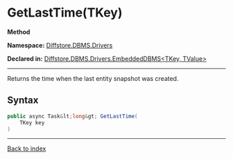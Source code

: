 # GetLastTime(TKey)

**Method**

**Namespace:** [Diffstore.DBMS.Drivers](Diffstore.DBMS.Drivers.md)

**Declared in:** [Diffstore.DBMS.Drivers.EmbeddedDBMS&lt;TKey, TValue&gt;](Diffstore.DBMS.Drivers.EmbeddedDBMS{TKey,TValue}.md)

------



Returns the time when the last entity snapshot was created.


## Syntax

```csharp
public async Task&lt;long&gt; GetLastTime(
	TKey key
)
```

------

[Back to index](index.md)